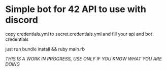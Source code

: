 # Simple bot for 42 API to use with discord

copy credentials.yml to secret.credentials.yml and fill your api and bot credentials

just run bundle install && ruby main.rb

*THIS IS A WORK IN PROGRESS, USE ONLY IF YOU KNOW WHAT YOU ARE DOING*
